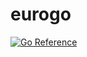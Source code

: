 # eurogo
[![Go Reference](https://pkg.go.dev/badge/github.com/nsupc/eurogo.svg)](https://pkg.go.dev/github.com/nsupc/eurogo)
